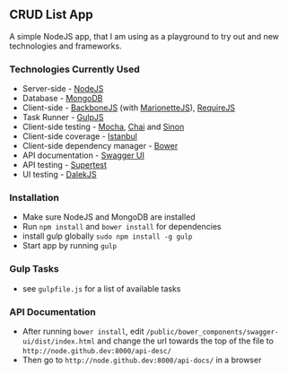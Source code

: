 ## CRUD List App

A simple NodeJS app, that I am using as a playground to try out and new technologies and frameworks.

### Technologies Currently Used

* Server-side - [NodeJS](http://nodejs.org/)
* Database - [MongoDB](http://www.mongodb.org/)
* Client-side - [BackboneJS](http://backbonejs.org/) (with [MarionetteJS](http://marionettejs.com/)), [RequireJS](http://requirejs.org/)
* Task Runner - [GulpJS](http://gulpjs.com/)
* Client-side testing - [Mocha](http://visionmedia.github.io/mocha/), [Chai](http://chaijs.com/) and [Sinon](http://sinonjs.org/)
* Client-side coverage - [Istanbul](http://gotwarlost.github.io/istanbul/)
* Client-side dependency manager - [Bower](http://bower.io/)
* API documentation - [Swagger UI](https://github.com/wordnik/swagger-ui)
* API testing - [Supertest](https://github.com/visionmedia/supertest)
* UI testing - [DalekJS](http://dalekjs.com/)

### Installation

* Make sure NodeJS and MongoDB are installed
* Run `npm install` and `bower install` for dependencies
* install gulp globally `sudo npm install -g gulp`
* Start app by running `gulp`

### Gulp Tasks

* see `gulpfile.js` for a list of available tasks

### API Documentation

* After running `bower install`, edit `/public/bower_components/swagger-ui/dist/index.html` and change the url towards the top of the file to `http://node.github.dev:8000/api-desc/`
* Then go to `http://node.github.dev:8000/api-docs/` in a browser